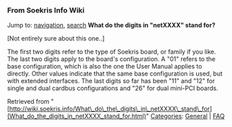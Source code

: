 
### From Soekris Info Wiki



Jump to: [navigation](What_do_the_digits_in_netXXXX_stand_for.html#column-one), [search](What_do_the_digits_in_netXXXX_stand_for.html#searchInput) 
**What do the digits in "netXXXX" stand for?**


[Not entirely sure about this one..]


The first two digits refer to the type of Soekris board, or family if you
like. The last two digits apply to the board's configuration. A "01" refers to
the base configuration, which is also the one the User Manual applies to
directly. Other values indicate that the same base configuration is used,
but with extended interfaces. The last digits so far has been "11" and "12"
for single and dual cardbus configurations and "26" for dual mini-PCI boards.





Retrieved from "[http://wiki.soekris.info/What\_do\_the\_digits\_in\_netXXXX\_stand\_for](What_do_the_digits_in_netXXXX_stand_for.html)"
[Categories](https://web.archive.org/web/20180610231750/http://wiki.soekris.info/Special:Categories "Special:Categories"): [General](https://web.archive.org/web/20180610231750/http://wiki.soekris.info/Category:General "Category:General") | [FAQ](https://web.archive.org/web/20180610231750/http://wiki.soekris.info/Category:FAQ "Category:FAQ")

 

